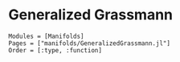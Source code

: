 # Generalized Grassmann

```@autodocs
Modules = [Manifolds]
Pages = ["manifolds/GeneralizedGrassmann.jl"]
Order = [:type, :function]
```

